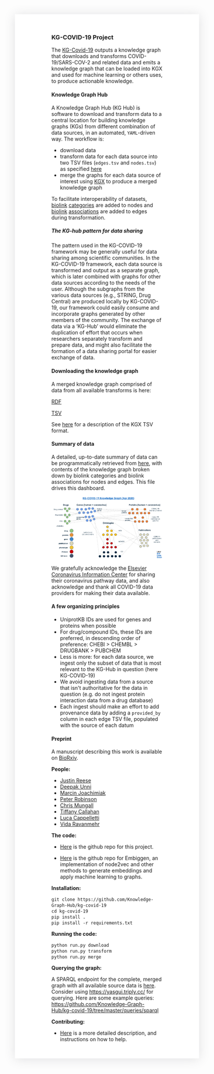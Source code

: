 <div class="md-content">

### KG-COVID-19 Project

The [KG-Covid-19](https://github.com/Knowledge-Graph-Hub/kg-covid-19/) outputs a knowledge graph
that downloads and transforms COVID-19/SARS-COV-2 and related data and emits a knowledge graph that
can be loaded into KGX and used for machine learning or others uses, to produce actionable knowledge. 

#### Knowledge Graph Hub

A Knowledge Graph Hub (KG Hub) is software to download and transform data to a central location for
building knowledge graphs (KGs) from different combination of data sources, in an automated,
`YAML`-driven way. The workflow is:
- download data
- transform data for each data source into two TSV files (`edges.tsv` and `nodes.tsv`)
  as specified [here](https://github.com/NCATS-Tangerine/kgx/blob/master/data-preparation.md)
- merge the graphs for each data source of interest using
  [KGX](https://github.com/NCATS-Tangerine/kgx/) to produce a merged knowledge graph

To facilitate interoperability of datasets, 
[biolink](https://biolink.github.io/biolink-model/) [categories](https://biolink.github.io/biolink-model/docs/category.html) are added to nodes and
[biolink](https://biolink.github.io/biolink-model/) [associations](https://biolink.github.io/biolink-model/docs/Association)
are added to edges during transformation.

#####  The KG-hub pattern for data sharing
The pattern used in the KG-COVID-19 framework may be generally useful for data sharing
among scientific communities. In the KG-COVID-19 framework, each data source is transformed
and output as a separate graph, which is later combined with graphs for other data sources
according to the needs of the user. Although the subgraphs from the various data sources
(e.g., STRING, Drug Central) are produced locally by KG-COVID-19, our framework could
easily consume and incorporate graphs generated by other members of the community.
The exchange of data via a ‘KG-Hub’ would eliminate the duplication of effort that occurs
when researchers separately transform and prepare data, and might also facilitate the formation
of a data sharing portal for easier exchange of data.

#### Downloading the knowledge graph

A merged knowledge graph comprised of data from all available transforms is here:

[RDF](http://kg-hub.berkeleybop.io/kg-covid-19.nt.gz)

[TSV](http://kg-hub.berkeleybop.io/kg-covid-19.tar.gz)

See [here](https://github.com/NCATS-Tangerine/kgx/blob/master/data-preparation.md) for a description
of the KGX TSV format.

#### Summary of data

A detailed, up-to-date summary of data can be programmatically retrieved from
[here](http://kg-hub.berkeleybop.io/merged_graph_stats.yaml),
with contents of the knowledge graph broken down by biolink categories and biolink associations
for nodes and edges.  This file drives this dashboard.


![A schematic summary of data ingested (as of Apr 2020) is here:](/summary.png)


We gratefully acknowledge the [Elsevier Coronavirus Information Center](https://www.elsevier.com/connect/coronavirus-information-center) for sharing their coronavirus pathway data, and also acknowledge and thank all COVID-19 data providers for making their data available. 

#### A few organizing principles
- UniprotKB IDs are used for genes and proteins when possible
- For drug/compound IDs, these IDs are preferred, in descending order of preference:
 CHEBI > CHEMBL > DRUGBANK > PUBCHEM
- Less is more: for each data source, we ingest only the subset of data that is most relevant
to the KG-Hub in question (here KG-COVID-19)
- We avoid ingesting data from a source that isn't authoritative for the data in question
 (e.g. do not ingest protein interaction data from a drug database)
- Each ingest should make an effort to add provenance data by adding a `provided_by` column in each
 edge TSV file, populated with the source of each datum

#### Preprint
A manuscript describing this work is available on
[BioRxiv](https://www.biorxiv.org/content/10.1101/2020.08.17.254839v1.full).


**People:**
* [Justin Reese](https://github.com/justaddcoffee)
* [Deepak Unni](https://github.com/deepakunni3)
* [Marcin Joachimiak](https://github.com/realmarcin)
* [Peter Robinson](https://github.com/pnrobinson)
* [Chris Mungall](https://github.com/cmungall)
* [Tiffany Callahan](https://github.com/callahantiff)
* [Luca Cappelletti](https://github.com/LucaCappelletti94)
* [Vida Ravanmehr](https://github.com/vidarmehr)

**The code:**
- [Here](https://github.com/Knowledge-Graph-Hub/kg-covid-19) is the github repo for this project.

- [Here](https://github.com/monarch-initiative/embiggen) is the github repo for Embiggen, an implementation of node2vec and other methods to generate embeddings and apply machine learning to graphs.

**Installation:**

    git clone https://github.com/Knowledge-Graph-Hub/kg-covid-19
    cd kg-covid-19
    pip install .
    pip install -r requirements.txt

**Running the code:**

    python run.py download
    python run.py transform
    python run.py merge

**Querying the graph:**

A SPARQL endpoint for the complete, merged graph with all available source data is [here](http://kg-hub-rdf.berkeleybop.io/blazegraph/#query). Consider using https://yasgui.triply.cc/ for querying. Here are
some example queries: 
https://github.com/Knowledge-Graph-Hub/kg-covid-19/tree/master/queries/sparql


**Contributing:**
- [Here](https://github.com/Knowledge-Graph-Hub/kg-covid-19/wiki/How-to-help) is a more detailed description, and instructions on how to help.

</div>

<style scoped>
  .vmark {
    margin: 2em 5em 2em 5em;
    text-align: left;
  }
  .md-content {
    padding: 30px 100px;
    box-shadow: 0 .15rem 1.75rem 0 rgba(58,59,69,.15) !important;
    background-color: white;
  }
</style>
